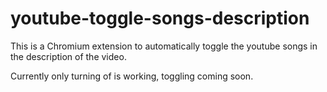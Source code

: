 # youtube-toggle-songs-description
This is a Chromium extension to automatically toggle the youtube songs in the description of the video.

Currently only turning of is working, toggling coming soon.
